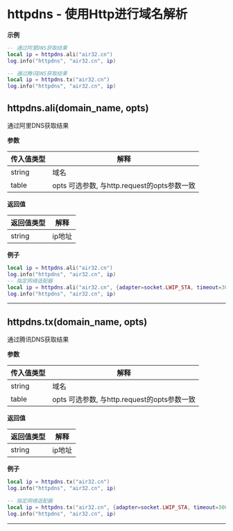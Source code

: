 # httpdns - 使用Http进行域名解析

**示例**

```lua
-- 通过阿里DNS获取结果
local ip = httpdns.ali("air32.cn")
log.info("httpdns", "air32.cn", ip)

-- 通过腾讯DNS获取结果
local ip = httpdns.tx("air32.cn")
log.info("httpdns", "air32.cn", ip)

```

## httpdns.ali(domain_name, opts)

通过阿里DNS获取结果

**参数**

|传入值类型|解释|
|-|-|
|string|域名|
|table|opts 可选参数, 与http.request的opts参数一致|

**返回值**

|返回值类型|解释|
|-|-|
|string|ip地址|

**例子**

```lua
local ip = httpdns.ali("air32.cn")
log.info("httpdns", "air32.cn", ip)
-- 指定网络适配器
local ip = httpdns.ali("air32.cn", {adapter=socket.LWIP_STA, timeout=3000})
log.info("httpdns", "air32.cn", ip)

```

---

## httpdns.tx(domain_name, opts)

通过腾讯DNS获取结果

**参数**

|传入值类型|解释|
|-|-|
|string|域名|
|table|opts 可选参数, 与http.request的opts参数一致|

**返回值**

|返回值类型|解释|
|-|-|
|string|ip地址|

**例子**

```lua
local ip = httpdns.tx("air32.cn")
log.info("httpdns", "air32.cn", ip)

-- 指定网络适配器
local ip = httpdns.tx("air32.cn", {adapter=socket.LWIP_STA, timeout=3000})
log.info("httpdns", "air32.cn", ip)

```

---

